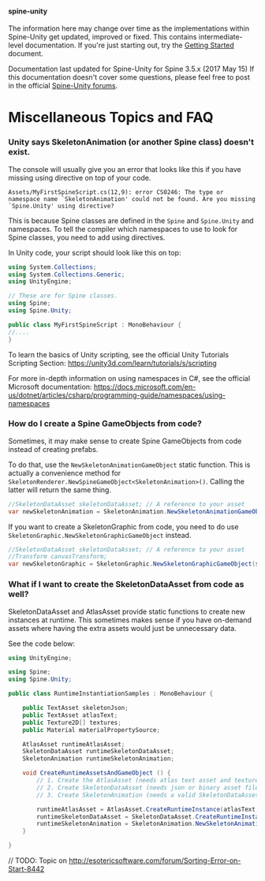 #### spine-unity
The information here may change over time as the implementations within Spine-Unity get updated, improved or fixed.
This contains intermediate-level documentation. If you're just starting out, try the [Getting Started](/Getting-Started.md) document.

Documentation last updated for Spine-Unity for Spine 3.5.x (2017 May 15)
If this documentation doesn't cover some questions, please feel free to post in the official [Spine-Unity forums](http://esotericsoftware.com/forum/viewforum.php?f=3). 

# Miscellaneous Topics and FAQ

### Unity says SkeletonAnimation (or another Spine class) doesn't exist.
The console will usually give you an error that looks like this if you have missing using directive on top of your code.
```
Assets/MyFirstSpineScript.cs(12,9): error CS0246: The type or namespace name `SkeletonAnimation' could not be found. Are you missing `Spine.Unity' using directive?
```

This is because Spine classes are defined in the `Spine` and `Spine.Unity` and namespaces.
To tell the compiler which namespaces to use to look for Spine classes, you need to add using directives.

In Unity code, your script should look like this on top:
```csharp
using System.Collections;
using System.Collections.Generic;
using UnityEngine;

// These are for Spine classes.
using Spine;
using Spine.Unity;

public class MyFirstSpineScript : MonoBehaviour {
//....
}
```

To learn the basics of Unity scripting, see the official Unity Tutorials Scripting Section: https://unity3d.com/learn/tutorials/s/scripting

For more in-depth information on using namespaces in C#, see the official Microsoft documentation: https://docs.microsoft.com/en-us/dotnet/articles/csharp/programming-guide/namespaces/using-namespaces 
 

### How do I create a Spine GameObjects from code?
Sometimes, it may make sense to create Spine GameObjects from code instead of creating prefabs.

To do that, use the `NewSkeletonAnimationGameObject` static function. This is actually a convenience method for `SkeletonRenderer.NewSpineGameObject<SkeletonAnimation>()`. Calling the latter will return the same thing.

```csharp
//SkeletonDataAsset skeletonDataAsset; // A reference to your asset
var newSkeletonAnimation = SkeletonAnimation.NewSkeletonAnimationGameObject(skeletonDataAsset);
```

If you want to create a SkeletonGraphic from code, you need to do use `SkeletonGraphic.NewSkeletonGraphicGameObject` instead.
```csharp
//SkeletonDataAsset skeletonDataAsset; // A reference to your asset
//Transform canvasTransform;
var newSkeletonGraphic = SkeletonGraphic.NewSkeletonGraphicGameObject(skeletonDataAsset, canvasTransform);
```

### What if I want to create the SkeletonDataAsset from code as well?
SkeletonDataAsset and AtlasAsset provide static functions to create new instances at runtime. This sometimes makes sense if you have on-demand assets where having the extra assets would just be unnecessary data.

See the code below:
```csharp
using UnityEngine;

using Spine;
using Spine.Unity;

public class RuntimeInstantiationSamples : MonoBehaviour {

	public TextAsset skeletonJson;
	public TextAsset atlasText;
	public Texture2D[] textures;
	public Material materialPropertySource;

	AtlasAsset runtimeAtlasAsset;
	SkeletonDataAsset runtimeSkeletonDataAsset;
	SkeletonAnimation runtimeSkeletonAnimation;

	void CreateRuntimeAssetsAndGameObject () {
		// 1. Create the AtlasAsset (needs atlas text asset and textures, and materials/shader);
		// 2. Create SkeletonDataAsset (needs json or binary asset file, and an AtlasAsset)
		// 3. Create SkeletonAnimation (needs a valid SkeletonDataAsset)

		runtimeAtlasAsset = AtlasAsset.CreateRuntimeInstance(atlasText, textures, materialPropertySource, true);		
		runtimeSkeletonDataAsset = SkeletonDataAsset.CreateRuntimeInstance(skeletonJson, runtimeAtlasAsset, true);		
		runtimeSkeletonAnimation = SkeletonAnimation.NewSkeletonAnimationGameObject(runtimeSkeletonDataAsset);
	}

}
```

// TODO: Topic on http://esotericsoftware.com/forum/Sorting-Error-on-Start-8442